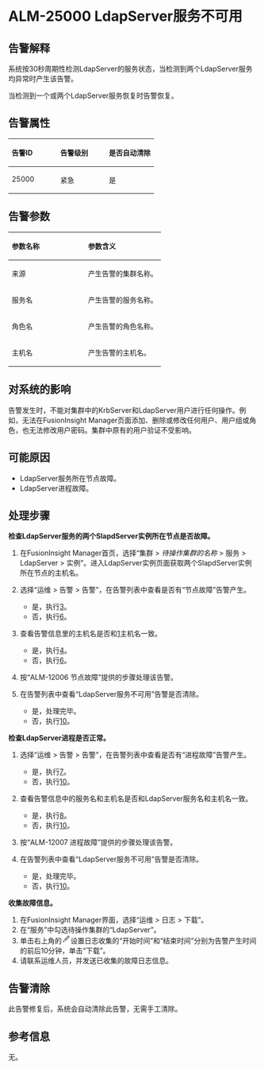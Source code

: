 # ALM-25000 LdapServer服务不可用<a name="ALM-25000"></a>

## 告警解释<a name="section61405329"></a>

系统按30秒周期性检测LdapServer的服务状态，当检测到两个LdapServer服务均异常时产生该告警。

当检测到一个或两个LdapServer服务恢复时告警恢复。

## 告警属性<a name="section15777053"></a>

<a name="table37159314"></a>
<table><thead align="left"><tr id="row59241974"><th class="cellrowborder" valign="top" width="33.33333333333333%" id="mcps1.1.4.1.1"><p id="p33870598"><a name="p33870598"></a><a name="p33870598"></a>告警ID</p>
</th>
<th class="cellrowborder" valign="top" width="33.33333333333333%" id="mcps1.1.4.1.2"><p id="p59163898"><a name="p59163898"></a><a name="p59163898"></a>告警级别</p>
</th>
<th class="cellrowborder" valign="top" width="33.33333333333333%" id="mcps1.1.4.1.3"><p id="p27546427"><a name="p27546427"></a><a name="p27546427"></a>是否自动清除</p>
</th>
</tr>
</thead>
<tbody><tr id="row16668080"><td class="cellrowborder" valign="top" width="33.33333333333333%" headers="mcps1.1.4.1.1 "><p id="p7937217"><a name="p7937217"></a><a name="p7937217"></a>25000</p>
</td>
<td class="cellrowborder" valign="top" width="33.33333333333333%" headers="mcps1.1.4.1.2 "><p id="p38934872"><a name="p38934872"></a><a name="p38934872"></a>紧急</p>
</td>
<td class="cellrowborder" valign="top" width="33.33333333333333%" headers="mcps1.1.4.1.3 "><p id="p66716890"><a name="p66716890"></a><a name="p66716890"></a>是</p>
</td>
</tr>
</tbody>
</table>

## 告警参数<a name="section7775756"></a>

<a name="table35359025"></a>
<table><thead align="left"><tr id="row24140394"><th class="cellrowborder" valign="top" width="50%" id="mcps1.1.3.1.1"><p id="p9214932"><a name="p9214932"></a><a name="p9214932"></a>参数名称</p>
</th>
<th class="cellrowborder" valign="top" width="50%" id="mcps1.1.3.1.2"><p id="p8212055"><a name="p8212055"></a><a name="p8212055"></a>参数含义</p>
</th>
</tr>
</thead>
<tbody><tr id="row1241112051512"><td class="cellrowborder" valign="top" width="50%" headers="mcps1.1.3.1.1 "><p id="p13858113752316"><a name="p13858113752316"></a><a name="p13858113752316"></a>来源</p>
</td>
<td class="cellrowborder" valign="top" width="50%" headers="mcps1.1.3.1.2 "><p id="p187931338134115"><a name="p187931338134115"></a><a name="p187931338134115"></a>产生告警的集群名称。</p>
</td>
</tr>
<tr id="row61196698"><td class="cellrowborder" valign="top" width="50%" headers="mcps1.1.3.1.1 "><p id="p39123317"><a name="p39123317"></a><a name="p39123317"></a>服务名</p>
</td>
<td class="cellrowborder" valign="top" width="50%" headers="mcps1.1.3.1.2 "><p id="p66312065"><a name="p66312065"></a><a name="p66312065"></a>产生告警的服务名称。</p>
</td>
</tr>
<tr id="row59937677"><td class="cellrowborder" valign="top" width="50%" headers="mcps1.1.3.1.1 "><p id="p37226997"><a name="p37226997"></a><a name="p37226997"></a>角色名</p>
</td>
<td class="cellrowborder" valign="top" width="50%" headers="mcps1.1.3.1.2 "><p id="p60265248"><a name="p60265248"></a><a name="p60265248"></a>产生告警的角色名称。</p>
</td>
</tr>
<tr id="row5516328"><td class="cellrowborder" valign="top" width="50%" headers="mcps1.1.3.1.1 "><p id="p66118565"><a name="p66118565"></a><a name="p66118565"></a>主机名</p>
</td>
<td class="cellrowborder" valign="top" width="50%" headers="mcps1.1.3.1.2 "><p id="p20951452"><a name="p20951452"></a><a name="p20951452"></a>产生告警的主机名。</p>
</td>
</tr>
</tbody>
</table>

## 对系统的影响<a name="section2872941"></a>

告警发生时，不能对集群中的KrbServer和LdapServer用户进行任何操作。例如，无法在FusionInsight Manager页面添加、删除或修改任何用户、用户组或角色，也无法修改用户密码。集群中原有的用户验证不受影响。

## 可能原因<a name="section25856475"></a>

-   LdapServer服务所在节点故障。
-   LdapServer进程故障。

## 处理步骤<a name="section31381686"></a>

**检查LdapServer服务的两个SlapdServer实例所在节点是否故障。**

1.  <a name="li3266702391835"></a>在FusionInsight Manager首页，选择“集群 \>  _待操作集群的名称_  \> 服务 \> LdapServer \> 实例”。进入LdapServer实例页面获取两个SlapdServer实例所在节点的主机名。
2.  选择“运维 \> 告警 \> 告警”，在告警列表中查看是否有“节点故障”告警产生。
    -   是，执行[3](#li5361869791835)。
    -   否，执行[6](#li128149191835)。

3.  <a name="li5361869791835"></a>查看告警信息里的主机名是否和[1](#li3266702391835)主机名一致。
    -   是，执行[4](#li4814722691835)。
    -   否，执行[6](#li128149191835)。

4.  <a name="li4814722691835"></a>按“ALM-12006 节点故障”提供的步骤处理该告警。
5.  在告警列表中查看“LdapServer服务不可用”告警是否清除。
    -   是，处理完毕。
    -   否，执行[10](#li4248878791835)。


****检查LdapServer进程是否正常。****

1.  <a name="li128149191835"></a>选择“运维 \> 告警 \> 告警”，在告警列表中查看是否有“进程故障”告警产生。
    -   是，执行[7](#li1646475891835)。
    -   否，执行[10](#li4248878791835)。

2.  <a name="li1646475891835"></a>查看告警信息中的服务名和主机名是否和LdapServer服务名和主机名一致。
    -   是，执行[8](#li5857705491835)。
    -   否，执行[10](#li4248878791835)。

3.  <a name="li5857705491835"></a>按“ALM-12007 进程故障”提供的步骤处理该告警。
4.  在告警列表中查看“LdapServer服务不可用”告警是否清除。
    -   是，处理完毕。
    -   否，执行[10](#li4248878791835)。


**收集故障信息。**

1.  <a name="li4248878791835"></a>在FusionInsight Manager界面，选择“运维 \> 日志 \> 下载”。
2.  在“服务”中勾选待操作集群的“LdapServer”。
3.  单击右上角的![](figures/zh-cn_image_0263895532.png)设置日志收集的“开始时间”和“结束时间”分别为告警产生时间的前后10分钟，单击“下载”。
4.  请联系运维人员，并发送已收集的故障日志信息。

## 告警清除<a name="section169311343318"></a>

此告警修复后，系统会自动清除此告警，无需手工清除。

## 参考信息<a name="section13999719"></a>

无。

